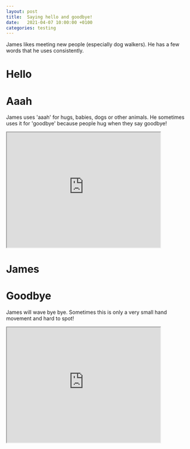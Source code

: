 ```yaml
---
layout: post
title:  Saying hello and goodbye! 
date:   2021-04-07 10:00:00 +0100
categories: testing
---
```

James likes meeting new people (especially dog walkers). He has a few words that he uses consistently. 

# Hello


# Aaah

James uses 'aaah' for hugs, babies, dogs or other animals. He sometimes uses it for 'goodbye' because people hug when they say goodbye! 

<iframe width="420" height="315"
src="https://www.youtube.com/embed/DR_nJR4jS1I&loop=1">
</iframe>

# James


# Goodbye 


James will wave bye bye. Sometimes this is only a very small hand movement and hard to spot! 


<iframe width="420" height="315"
src="https://www.youtube.com/embed/uVMRuS_8OSk&loop=1">
</iframe>
